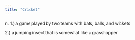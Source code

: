 ```yaml
---
title: "Cricket"
---
```

n. 1.) a game played by two teams with bats, balls, and wickets

2.) a jumping insect that is somewhat like a grasshopper

